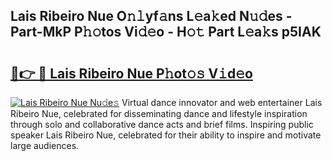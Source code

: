 ## Lais Ribeiro Nue O𝚗𝚕yf𝚊ns L𝚎a𝚔ed N𝚞𝚍es - Part-MkP P𝚑𝚘tos Vi𝚍𝚎o - H𝚘𝚝 Part L𝚎a𝚔s p5IAK

# <h2><a href="http://kf33c0t.oniu.top/?m=Lais+Ribeiro+Nue">🔗👉 🔴 Lais Ribeiro Nue P𝚑ot𝚘𝚜 V𝚒d𝚎o</a></h2>

[![Lais Ribeiro Nue Nu𝚍e𝚜](https://i.imgur.com/0qMVB7G.gif)](http://kf33c0t.oniu.top/?m=Lais+Ribeiro+Nue)
Virtual dance innovator and web entertainer Lais Ribeiro Nue, celebrated for disseminating dance and lifestyle inspiration through solo and collaborative dance acts and brief films. Inspiring public speaker Lais Ribeiro Nue, celebrated for their ability to inspire and motivate large audiences.  
